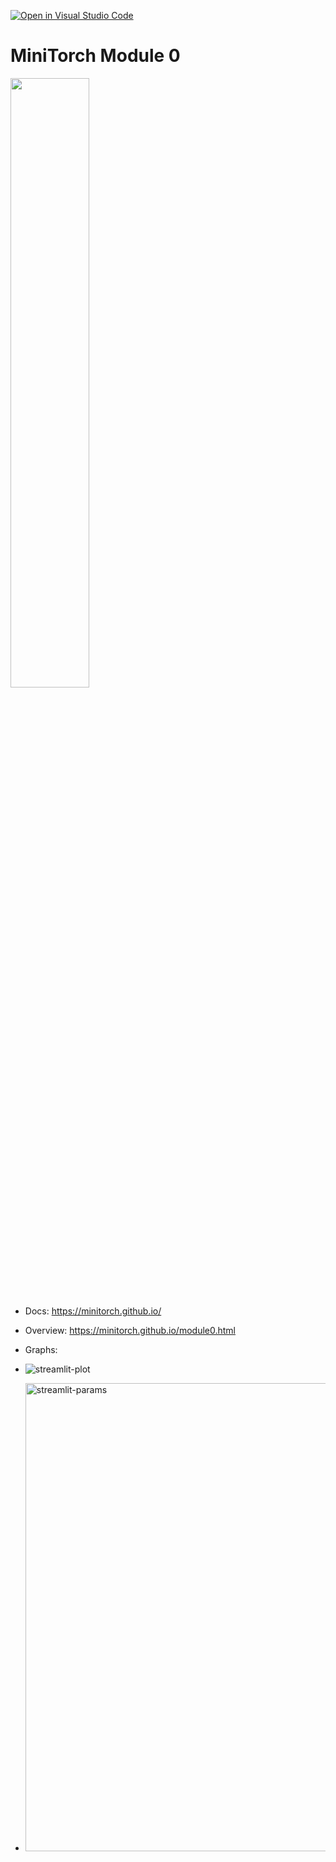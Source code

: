 [![Open in Visual Studio Code](https://classroom.github.com/assets/open-in-vscode-718a45dd9cf7e7f842a935f5ebbe5719a5e09af4491e668f4dbf3b35d5cca122.svg)](https://classroom.github.com/online_ide?assignment_repo_id=11608921&assignment_repo_type=AssignmentRepo)
# MiniTorch Module 0

<img src="https://minitorch.github.io/minitorch.svg" width="50%px">

* Docs: https://minitorch.github.io/

* Overview: https://minitorch.github.io/module0.html

* Graphs:
* ![streamlit-plot](https://github.com/Cornell-Tech-ML/mle-module-0-Yel3nj/assets/106493434/a65f71e9-e05d-4caf-b700-f91981b3cb87)

* <img width="749" alt="streamlit-params" src="https://github.com/Cornell-Tech-ML/mle-module-0-Yel3nj/assets/106493434/d97e82ea-ac44-4caa-b1ce-dfbad922fe47">



